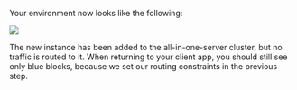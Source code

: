 Your environment now looks like the following:

<img
src="https://img.turbinelabs.io/2017-05-08a/API-LM-blue-green.png"/>

The new instance has been added to the all-in-one-server cluster, but no traffic
is routed to it. When returning to your client app, you should still see only
blue blocks, because we set our routing constraints in the previous step.
